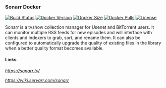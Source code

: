 [circleci_logo]: https://circleci.com/gh/stlouisn/sonarr_docker.svg?style=svg
[circleci_url]: https://app.circleci.com/pipelines/github/stlouisn/sonarr_docker

[docker_version_logo]: http://img.shields.io/docker/v/stlouisn/sonarr/latest?arch=arm64
[docker_version_url]: https://hub.docker.com/r/stlouisn/sonarr

[docker_size_logo]: http://img.shields.io/docker/image-size/stlouisn/sonarr/latest
[docker_size_url]: https://hub.docker.com/r/stlouisn/sonarr

[docker_pulls_logo]: https://img.shields.io/docker/pulls/stlouisn/sonarr
[docker_pulls_url]: https://hub.docker.com/r/stlouisn/sonarr

[license_logo]: https://img.shields.io/github/license/stlouisn/sonarr_docker
[license_url]: https://github.com/stlouisn/sonarr_docker/blob/main/LICENSE

### Sonarr Docker

[![Build Status][circleci_logo]][circleci_url]
[![Docker Version][docker_version_logo]][docker_version_url]
[![Docker Size][docker_size_logo]][docker_size_url]
[![Docker Pulls][docker_pulls_logo]][docker_pulls_url]
[![License][license_logo]][license_url]

Sonarr is a tvshow collection manager for Usenet and BitTorrent users. It can monitor multiple RSS feeds for new episodes and will interface with clients and indexers to grab, sort, and rename them. It can also be configured to automatically upgrade the quality of existing files in the library when a better quality format becomes available.

#### Links

*https://sonarr.tv/*

*https://wiki.servarr.com/sonarr*
